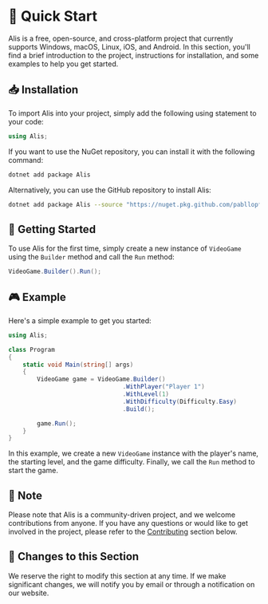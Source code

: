 # 🚀 Quick Start

Alis is a free, open-source, and cross-platform project that currently supports Windows, macOS, Linux, iOS, and Android.
In this section, you'll find a brief introduction to the project, instructions for installation, and some examples to
help you get started.

## 📥 Installation

To import Alis into your project, simply add the following using statement to your code:

```csharp
using Alis;
```

If you want to use the NuGet repository, you can install it with the following command:

```bash
dotnet add package Alis
```

Alternatively, you can use the GitHub repository to install Alis:

```bash
dotnet add package Alis --source "https://nuget.pkg.github.com/pabllopf/index.json" --source "https://api.nuget.org/v3/index.json"
```

## 🚀 Getting Started

To use Alis for the first time, simply create a new instance of `VideoGame` using the `Builder` method and call
the `Run` method:

```csharp
VideoGame.Builder().Run();
```

## 🎮 Example

Here's a simple example to get you started:

```csharp
using Alis;

class Program
{
    static void Main(string[] args)
    {
        VideoGame game = VideoGame.Builder()
                                .WithPlayer("Player 1")
                                .WithLevel(1)
                                .WithDifficulty(Difficulty.Easy)
                                .Build();

        game.Run();
    }
}
```

In this example, we create a new `VideoGame` instance with the player's name, the starting level, and the game
difficulty. Finally, we call the `Run` method to start the game.

## 📝 Note

Please note that Alis is a community-driven project, and we welcome contributions from anyone. If you have any questions
or would like to get involved in the project, please refer to the [Contributing](#-contributing) section below.

## 🔧 Changes to this Section

We reserve the right to modify this section at any time. If we make significant changes, we will notify you by email or
through a notification on our website.
